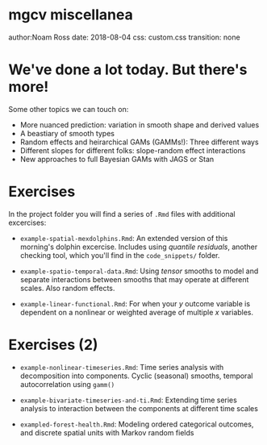 mgcv miscellanea 
=================
author:Noam Ross
date: 2018-08-04
css: custom.css
transition: none


We've done a lot today. But there's more!
=========================================

Some other topics we can touch on:

- More nuanced prediction: variation in smooth shape and derived values
- A beastiary of smooth types
- Random effects and heirarchical GAMs (GAMMs!): Three different ways
- Different slopes for different folks: slope-random effect interactions
- New approaches to full Bayesian GAMs with JAGS or Stan

Exercises
=========
In the project folder you will find a series of `.Rmd` files with additional
excercises:

- `example-spatial-mexdolphins.Rmd`: An extended version of this morning's
dolphin excercise. Includes using _quantile residuals_, another checking tool,
which you'll find in the `code_snippets/` folder.

- `example-spatio-temporal-data.Rmd`: Using _tensor_ smooths to model and 
separate interactions between smooths that may operate at different scales.
Also random effects.

- `example-linear-functional.Rmd`: For when your $y$ outcome variable is
dependent on a nonlinear or weighted average of multiple $x$ variables.


Exercises (2)
=============

- `example-nonlinear-timeseries.Rmd`:  Time series analysis with decomposition
into components. Cyclic (seasonal) smooths, temporal autocorrelation using
`gamm()`

- `example-bivariate-timeseries-and-ti.Rmd`: Extending time series analysis
to interaction between the components at different time scales

-  `exampled-forest-health.Rmd`: Modeling ordered categorical outcomes, and
discrete spatial units with Markov random fields


